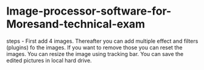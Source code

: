 # Image-processor-software-for-Moresand-technical-exam

steps -
First add 4 images.
Thereafter you can add multiple effect and filters (plugins) fo the images.
If you want to remove those you can reset the images.
You can resize the image using tracking bar.
You can save the edited pictures in local hard drive.
